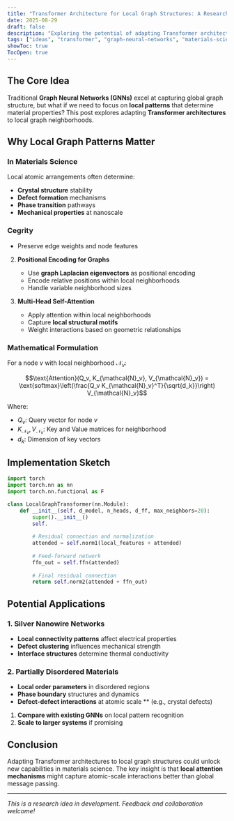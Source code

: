 ```yaml
---
title: "Transformer Architecture for Local Graph Structures: A Research Idea"
date: 2025-08-29
draft: false
description: "Exploring the potential of adapting Transformer architectures to capture local graph patterns in materials science applications"
tags: ["ideas", "transformer", "graph-neural-networks", "materials-science", "machine-learning"]
showToc: true
TocOpen: true
---
```


## The Core Idea

Traditional **Graph Neural Networks (GNNs)** excel at capturing global graph structure, but what if we need to focus on **local patterns** that determine material properties? This post explores adapting **Transformer architectures** to local graph neighborhoods.

## Why Local Graph Patterns Matter

### In Materials Science

Local atomic arrangements often determine:
- **Crystal structure** stability
- **Defect formation** mechanisms  
- **Phase transition** pathways
- **Mechanical properties** at nanoscale

### Cegrity
   - Preserve edge weights and node features

2. **Positional Encoding for Graphs**
   - Use **graph Laplacian eigenvectors** as positional encoding
   - Encode relative positions within local neighborhoods
   - Handle variable neighborhood sizes

3. **Multi-Head Self-Attention**
   - Apply attention within local neighborhoods
   - Capture **local structural motifs**
   - Weight interactions based on geometric relationships

### Mathematical Formulation

For a node $v$ with local neighborhood $\mathcal{N}_v$:

$$\text{Attention}(Q_v, K_{\mathcal{N}_v}, V_{\mathcal{N}_v}) = \text{softmax}\left(\frac{Q_v K_{\mathcal{N}_v}^T}{\sqrt{d_k}}\right) V_{\mathcal{N}_v}$$

Where:
- $Q_v$: Query vector for node $v$
- $K_{\mathcal{N}_v}, V_{\mathcal{N}_v}$: Key and Value matrices for neighborhood
- $d_k$: Dimension of key vectors

## Implementation Sketch

```python
import torch
import torch.nn as nn
import torch.nn.functional as F

class LocalGraphTransformer(nn.Module):
    def __init__(self, d_model, n_heads, d_ff, max_neighbors=20):
        super().__init__()
        self.
        
        # Residual connection and normalization
        attended = self.norm1(local_features + attended)
        
        # Feed-forward network
        ffn_out = self.ffn(attended)
        
        # Final residual connection
        return self.norm2(attended + ffn_out)
```

## Potential Applications

### 1. Silver Nanowire Networks
- **Local connectivity patterns** affect electrical properties
- **Defect clustering** influences mechanical strength
- **Interface structures** determine thermal conductivity

### 2. Partially Disordered Materials
- **Local order parameters** in disordered regions
- **Phase boundary** structures and dynamics
- **Defect-defect interactions** at atomic scale
** (e.g., crystal defects)
1. **Compare with existing GNNs** on local pattern recognition
2. **Scale to larger systems** if promising

## Conclusion

Adapting Transformer architectures to local graph structures could unlock new capabilities in materials science. The key insight is that **local attention mechanisms** might capture atomic-scale interactions better than global message passing.

---

*This is a research idea in development. Feedback and collaboration welcome!*

